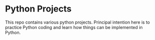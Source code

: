 # Python Projects
This repo contains various python projects. Principal intention here is to practice Python coding and learn how things can be implemented in Python.
